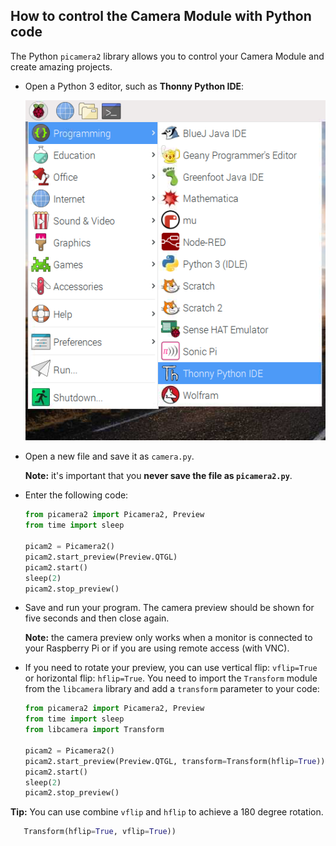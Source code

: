 ## How to control the Camera Module with Python code

The Python `picamera2` library allows you to control your Camera Module and create amazing projects.

- Open a Python 3 editor, such as **Thonny Python IDE**:

    ![Open Thonny](images/thonny-app-menu.png)

- Open a new file and save it as `camera.py`. 

    **Note:** it's important that you **never save the file as `picamera2.py`**.

- Enter the following code:

    ```python
    from picamera2 import Picamera2, Preview
    from time import sleep

    picam2 = Picamera2()
    picam2.start_preview(Preview.QTGL)
    picam2.start()
    sleep(2)
    picam2.stop_preview()
    ```

- Save and run your program. The camera preview should be shown for five seconds and then close again. 
    
    **Note:** the camera preview only works when a monitor is connected to your Raspberry Pi or if you are using remote access (with VNC).

- If you need to rotate your preview, you can use vertical flip: `vflip=True` or horizontal flip: `hflip=True`. You need to import the `Transform` module from the `libcamera` library and add a `transform` parameter to your code:

    ```python
    from picamera2 import Picamera2, Preview
    from time import sleep
    from libcamera import Transform

    picam2 = Picamera2()
    picam2.start_preview(Preview.QTGL, transform=Transform(hflip=True))
    picam2.start()
    sleep(2)
    picam2.stop_preview()
    ```

**Tip:** You can use combine `vflip` and `hflip` to achieve a 180 degree rotation.

```python
   Transform(hflip=True, vflip=True))
``` 